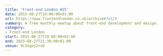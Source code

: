 ```yaml
---
title: 'Front-end London #25'
date: 2015-08-27T19:00:00+01:00
url: https://www.frontendlondon.co.uk/archive#fel25
summary: A free monthly meetup about front-end development and design.
category:
- Front-end London
start: 2015-08-27T19:00:00+01:00
end: 2015-08-27T21:30:00+01:00
venue: 9c3xgwj2+x8
---
```

